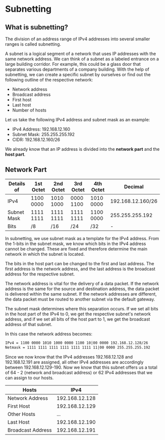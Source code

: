 # Subnetting

## What is subnetting?

The division of an address range of IPv4 addresses into several smaller ranges is called subnetting.

A subnet is a logical segment of a network that uses IP addresses with the same network address. We can think of a subnet as a labeled entrance on a large building corridor. For example, this could be a glass door that separates various departments of a company building. With the help of subnetting, we can create a specific subnet by ourselves or find out the following outline of the respective network:

- Network address
- Broadcast address
- First host
- Last host
- Number of hosts

Let us take the following IPv4 address and subnet mask as an example:

- IPv4 Address: 192.168.12.160
- Subnet Mask: 255.255.255.192
- CIDR: 192.168.12.160/26

We already know that an IP address is divided into the **network part** and the **host part**.

## Network Part

|Details of|1st Octet|2nd Octet|3rd Octet|4th Octet|Decimal
|---|---|---|---|---|---
|IPv4|1100 0000|1010 1000|0000 1100|1010 0000|192.168.12.160/26
|Subnet Mask|1111 1111|1111 1111|1111 1111|1100 0000|255.255.255.192
|Bits|/8|/16|/24|/32|-

In subnetting, we use subnet mask as a template for the IPv4 address. From the 1-bits in the subnet mask, we know which bits in the IPv4 address cannot be changed. These are fixed and therefore determine the main network in which the subnet is located.

The bits in the host part can be changed to the first and last address. The first address is the network address, and the last address is the broadcast address for the respective subnet.

The network address is vital for the delivery of a data packet. If the network address is the same for the source and destination address, the data packet is delivered within the same subnet. If the network addresses are different, the data packet must be routed to another subnet via the default gateway.

The subnet mask determines where this separation occurs. If we set all bits in the host part of the IPv4 to 0, we get the respective subnet's network address, and if we set all bits of the host part to 1, we get the broadcast address of that subnet.

In this case the network address becomes:

```txt
IPv4 = 1100 0000 1010 1000 0000 1100 10|00 0000 192.168.12.128/26
Netmask = 1111 1111 1111 1111 1111 1111 11|00 0000 255.255.255.192
```

Since we now know that the IPv4 addresses 192.168.12.128 and 192.168.12.191 are assigned, all other IPv4 addresses are accordingly between 192.168.12.129-190. Now we know that this subnet offers us a total of 64 - 2 (network and broadcast address) or 62 IPv4 addresses that we can assign to our hosts.

|Hosts|IPv4
|---|---
|Network Address|192.168.12.128
|First Host|192.168.12.129
|Other Hosts|...
|Last Host|192.168.12.190
|Broadcast Address|192.168.12.191
